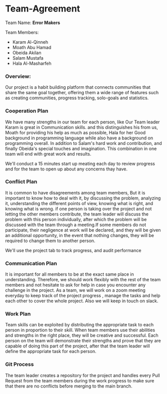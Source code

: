# Team-Agreement

Team Name: **Error Makers**

Team Members:

- Karam Al-Qinneh
- Moath Abu Hamad
- Obeida Akilan
- Salam Mustafa
- Hala Al-Masharfeh

### Overview:

Our project is a habit building platform that connects communities that share the same goal together, offering them a wide range of features such as creating communities, progress tracking, solo-goals and statistics.

### Cooperation Plan

We have many strengths in our team for each person, like Our Team leader Karam is great in Communication skills. and this distinguishes his from us, Moath for providing his help as much as possible, Hala for her Good background in programming language while also have a background on programming overall. In addition to Salam's hard work and contribution, and finally Obeida's special touches and imagination. This combination in one team will end with great work and results.

We'll conduct a 15 minutes start up meating each day to review progress and for the team to open up about any concerns thay have.

### Conflict Plan

It is common to have disagreements among team members, But it is important to know how to deal with it, by discussing the problem, analyzing it, understanding the different points of view, knowing what is right, and knowing what is wrong. if one person is taking over the project and not letting the other members contribute, the team leader will discuss the problem with this person individually, after which the problem will be discussed with the team through a meeting.If some members do not participate, their negligence at work will be declared, and they will be given an additional opportunity, in the event that nothing changes, they will be required to change them to another person.

We'll use the project tab to track progress, and audit performance

### Communication Plan

It is important for all members to be at the exact same place in understanding. Therefore, we should work flexibly with the rest of the team members and not hesitate to ask for help in case you encounter any challenge in the project. As a team, we will work on a zoom meeting everyday to keep track of the project progress , manage the tasks and help each other to cover the whole project. Also we will keep in touch on slack.

### Work Plan

Team skills can be exploited by distributing the appropriate task to each person in proportion to their skill. When team members use their abilities and strengths in the right place, they will be creative and successful. Each person on the team will demonstrate their strengths and prove that they are capable of doing this part of the project, after that the team leader will define the appropriate task for each person.

### Git Process

The team leader creates a repository for the project and handles every Pull Request from the team members during the work progress to make sure that there are no conflicts before merging to the main branch.
